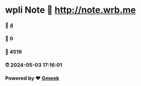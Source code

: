 # wpli Note :link: http://note.wrb.me 
### :page_facing_up: [4](http://note.wrb.me/tag.html) 
### :speech_balloon: 0 
### :hibiscus: 4519 
### :alarm_clock: 2024-05-03 17:16:01 
### Powered by :heart: [Gmeek](https://github.com/Meekdai/Gmeek)
